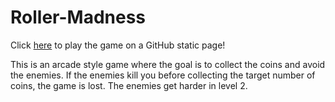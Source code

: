 # Roller-Madness

Click [here](https://jt5519.github.io/Roller-Madness/) to play the game on a GitHub static page!

This is an arcade style game where the goal is to collect the coins and avoid the enemies. If the enemies kill you before collecting the target number of coins, the game is lost. The enemies get harder in level 2. 


